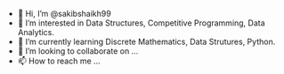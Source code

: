 - 👋 Hi, I’m @sakibshaikh99
- 👀 I’m interested in Data Structures, Competitive Programming, Data Analytics.
- 🌱 I’m currently learning Discrete Mathematics, Data Strutures, Python.
- 💞️ I’m looking to collaborate on ...
- 📫 How to reach me ...

<!---
sakibshaikh99/sakibshaikh99 is a ✨ special ✨ repository because its `README.md` (this file) appears on your GitHub profile.
You can click the Preview link to take a look at your changes.
--->
